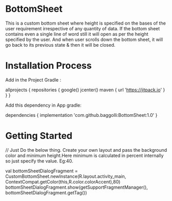 # BottomSheet

This is a custom bottom sheet where height is specified on the bases of the user requirement irrespective of any quantity of data. If the bottom sheet contains even a single line of word still it will open as per the height specified by the user. And when user scrolls down the bottom sheet, it will go back to its previous state & then it will be closed.

# Installation Process

Add in the Project Gradle :

allprojects {
    repositories {
        google()
        jcenter()
        maven { url 'https://jitpack.io' }
    }
}

Add this dependency in App gradle: 

dependencies {
    implementation 'com.github.baggolli:BottomSheet:1.0'
}

# Getting Started

// Just Do the below thing. 
Create your own layout and pass the background color and minimum height.Here minimum is calculated in percent internally so just specify the value. Eg:40.

val bottomSheetDialogFragment = CustomBottomSheet.newInstance(R.layout.activity_main,
        ContextCompat.getColor(this,R.color.colorAccent),80)
bottomSheetDialogFragment.show(getSupportFragmentManager(), bottomSheetDialogFragment.getTag())
